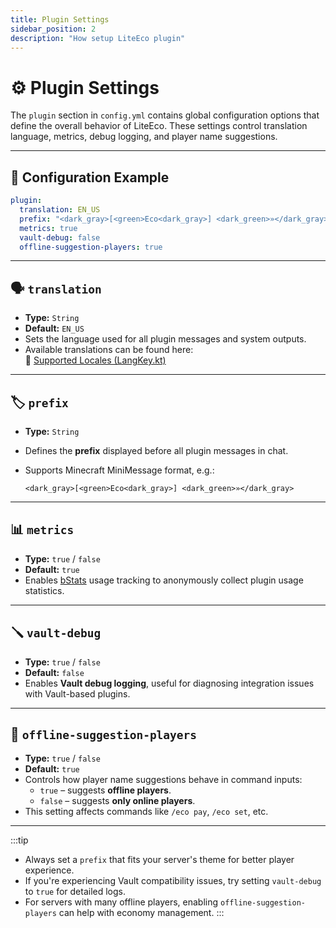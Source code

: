 ```yaml
---
title: Plugin Settings
sidebar_position: 2
description: "How setup LiteEco plugin"
---
```


# ⚙️ Plugin Settings

The `plugin` section in `config.yml` contains global configuration options that define the overall behavior of LiteEco. These settings control translation language, metrics, debug logging, and player name suggestions.

---

## 🔧 Configuration Example

```yaml
plugin:
  translation: EN_US
  prefix: "<dark_gray>[<green>Eco<dark_gray>] <dark_green>»</dark_gray>"
  metrics: true
  vault-debug: false
  offline-suggestion-players: true
```

---

## 🗣️ `translation`

- **Type:** `String`  
- **Default:** `EN_US`  
- Sets the language used for all plugin messages and system outputs.
- Available translations can be found here:  
  🔗 [Supported Locales (LangKey.kt)](https://github.com/EncryptSL/LiteEco/blob/main/src/main/kotlin/encryptsl/cekuj/net/api/enums/LangKey.kt)

---

## 🏷️ `prefix`

- **Type:** `String`  
- Defines the **prefix** displayed before all plugin messages in chat.
- Supports Minecraft MiniMessage format, e.g.:

  ```text
  <dark_gray>[<green>Eco<dark_gray>] <dark_green>»</dark_gray>
  ```

---

## 📊 `metrics`

- **Type:** `true` / `false`  
- **Default:** `true`  
- Enables [bStats](https://bstats.org/) usage tracking to anonymously collect plugin usage statistics.

---

## 🪛 `vault-debug`

- **Type:** `true` / `false`  
- **Default:** `false`  
- Enables **Vault debug logging**, useful for diagnosing integration issues with Vault-based plugins.

---

## 👤 `offline-suggestion-players`

- **Type:** `true` / `false`  
- **Default:** `true`  
- Controls how player name suggestions behave in command inputs:
  - `true` – suggests **offline players**.
  - `false` – suggests **only online players**.
- This setting affects commands like `/eco pay`, `/eco set`, etc.

---

:::tip

- Always set a `prefix` that fits your server's theme for better player experience.
- If you're experiencing Vault compatibility issues, try setting `vault-debug` to `true` for detailed logs.
- For servers with many offline players, enabling `offline-suggestion-players` can help with economy management.
:::